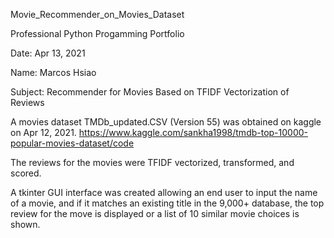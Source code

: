 Movie_Recommender_on_Movies_Dataset

Professional Python Progamming Portfolio

Date: Apr 13, 2021

Name: Marcos Hsiao

Subject: Recommender for Movies Based on TFIDF Vectorization of Reviews

A movies dataset TMDb_updated.CSV (Version 55) was obtained on kaggle on Apr 12, 2021. https://www.kaggle.com/sankha1998/tmdb-top-10000-popular-movies-dataset/code

The reviews for the movies were TFIDF vectorized, transformed, and scored.

A tkinter GUI interface was created allowing an end user to input the name of a movie, and if it matches an existing title in the 9,000+ database, the top review for the move is displayed or a list of 10 similar movie choices is shown.
